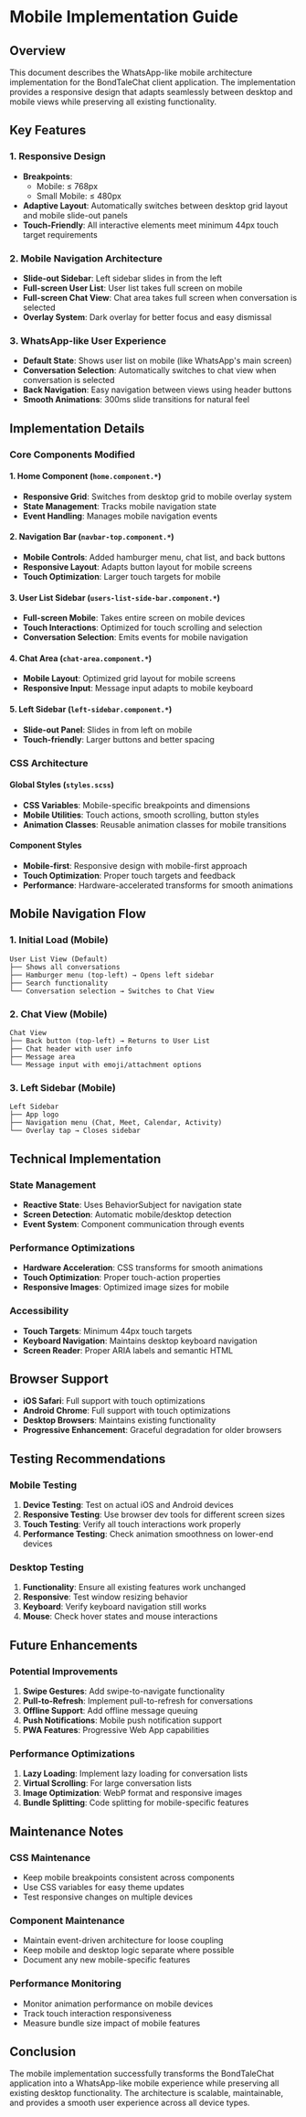 # Mobile Implementation Guide

## Overview
This document describes the WhatsApp-like mobile architecture implementation for the BondTaleChat client application. The implementation provides a responsive design that adapts seamlessly between desktop and mobile views while preserving all existing functionality.

## Key Features

### 1. Responsive Design
- **Breakpoints**: 
  - Mobile: ≤ 768px
  - Small Mobile: ≤ 480px
- **Adaptive Layout**: Automatically switches between desktop grid layout and mobile slide-out panels
- **Touch-Friendly**: All interactive elements meet minimum 44px touch target requirements

### 2. Mobile Navigation Architecture
- **Slide-out Sidebar**: Left sidebar slides in from the left
- **Full-screen User List**: User list takes full screen on mobile
- **Full-screen Chat View**: Chat area takes full screen when conversation is selected
- **Overlay System**: Dark overlay for better focus and easy dismissal

### 3. WhatsApp-like User Experience
- **Default State**: Shows user list on mobile (like WhatsApp's main screen)
- **Conversation Selection**: Automatically switches to chat view when conversation is selected
- **Back Navigation**: Easy navigation between views using header buttons
- **Smooth Animations**: 300ms slide transitions for natural feel

## Implementation Details

### Core Components Modified

#### 1. Home Component (`home.component.*`)
- **Responsive Grid**: Switches from desktop grid to mobile overlay system
- **State Management**: Tracks mobile navigation state
- **Event Handling**: Manages mobile navigation events

#### 2. Navigation Bar (`navbar-top.component.*`)
- **Mobile Controls**: Added hamburger menu, chat list, and back buttons
- **Responsive Layout**: Adapts button layout for mobile screens
- **Touch Optimization**: Larger touch targets for mobile

#### 3. User List Sidebar (`users-list-side-bar.component.*`)
- **Full-screen Mobile**: Takes entire screen on mobile devices
- **Touch Interactions**: Optimized for touch scrolling and selection
- **Conversation Selection**: Emits events for mobile navigation

#### 4. Chat Area (`chat-area.component.*`)
- **Mobile Layout**: Optimized grid layout for mobile screens
- **Responsive Input**: Message input adapts to mobile keyboard

#### 5. Left Sidebar (`left-sidebar.component.*`)
- **Slide-out Panel**: Slides in from left on mobile
- **Touch-friendly**: Larger buttons and better spacing

### CSS Architecture

#### Global Styles (`styles.scss`)
- **CSS Variables**: Mobile-specific breakpoints and dimensions
- **Mobile Utilities**: Touch actions, smooth scrolling, button styles
- **Animation Classes**: Reusable animation classes for mobile transitions

#### Component Styles
- **Mobile-first**: Responsive design with mobile-first approach
- **Touch Optimization**: Proper touch targets and feedback
- **Performance**: Hardware-accelerated transforms for smooth animations

## Mobile Navigation Flow

### 1. Initial Load (Mobile)
```
User List View (Default)
├── Shows all conversations
├── Hamburger menu (top-left) → Opens left sidebar
├── Search functionality
└── Conversation selection → Switches to Chat View
```

### 2. Chat View (Mobile)
```
Chat View
├── Back button (top-left) → Returns to User List
├── Chat header with user info
├── Message area
└── Message input with emoji/attachment options
```

### 3. Left Sidebar (Mobile)
```
Left Sidebar
├── App logo
├── Navigation menu (Chat, Meet, Calendar, Activity)
└── Overlay tap → Closes sidebar
```

## Technical Implementation

### State Management
- **Reactive State**: Uses BehaviorSubject for navigation state
- **Screen Detection**: Automatic mobile/desktop detection
- **Event System**: Component communication through events

### Performance Optimizations
- **Hardware Acceleration**: CSS transforms for smooth animations
- **Touch Optimization**: Proper touch-action properties
- **Responsive Images**: Optimized image sizes for mobile

### Accessibility
- **Touch Targets**: Minimum 44px touch targets
- **Keyboard Navigation**: Maintains desktop keyboard navigation
- **Screen Reader**: Proper ARIA labels and semantic HTML

## Browser Support
- **iOS Safari**: Full support with touch optimizations
- **Android Chrome**: Full support with touch optimizations
- **Desktop Browsers**: Maintains existing functionality
- **Progressive Enhancement**: Graceful degradation for older browsers

## Testing Recommendations

### Mobile Testing
1. **Device Testing**: Test on actual iOS and Android devices
2. **Responsive Testing**: Use browser dev tools for different screen sizes
3. **Touch Testing**: Verify all touch interactions work properly
4. **Performance Testing**: Check animation smoothness on lower-end devices

### Desktop Testing
1. **Functionality**: Ensure all existing features work unchanged
2. **Responsive**: Test window resizing behavior
3. **Keyboard**: Verify keyboard navigation still works
4. **Mouse**: Check hover states and mouse interactions

## Future Enhancements

### Potential Improvements
1. **Swipe Gestures**: Add swipe-to-navigate functionality
2. **Pull-to-Refresh**: Implement pull-to-refresh for conversations
3. **Offline Support**: Add offline message queuing
4. **Push Notifications**: Mobile push notification support
5. **PWA Features**: Progressive Web App capabilities

### Performance Optimizations
1. **Lazy Loading**: Implement lazy loading for conversation lists
2. **Virtual Scrolling**: For large conversation lists
3. **Image Optimization**: WebP format and responsive images
4. **Bundle Splitting**: Code splitting for mobile-specific features

## Maintenance Notes

### CSS Maintenance
- Keep mobile breakpoints consistent across components
- Use CSS variables for easy theme updates
- Test responsive changes on multiple devices

### Component Maintenance
- Maintain event-driven architecture for loose coupling
- Keep mobile and desktop logic separate where possible
- Document any new mobile-specific features

### Performance Monitoring
- Monitor animation performance on mobile devices
- Track touch interaction responsiveness
- Measure bundle size impact of mobile features

## Conclusion

The mobile implementation successfully transforms the BondTaleChat application into a WhatsApp-like mobile experience while preserving all existing desktop functionality. The architecture is scalable, maintainable, and provides a smooth user experience across all device types.
